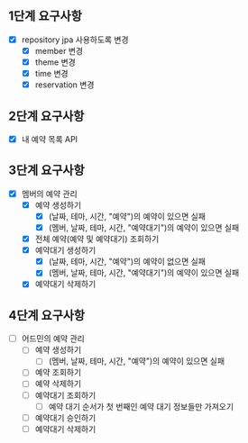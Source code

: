 ## 1단계 요구사항
- [x] repository jpa 사용하도록 변경
  - [x] member 변경
  - [x] theme 변경
  - [x] time 변경
  - [x] reservation 변경

## 2단계 요구사항
- [x] 내 예약 목록 API

## 3단계 요구사항
- [X] 멤버의 예약 관리
  - [X] 예약 생성하기
    - [X] (날짜, 테마, 시간, "예약")의 예약이 있으면 실패
    - [X] (멤버, 날짜, 테마, 시간, "예약대기")의 예약이 있으면 실패
  - [X] 전체 예약(예약 및 예약대기) 조회하기
  - [X] 예약대기 생성하기
    - [X] (날짜, 테마, 시간, "예약")의 예약이 없으면 실패
    - [X] (멤버, 날짜, 테마, 시간, "예약대기")의 예약이 있으면 실패
  - [X] 예약대기 삭제하기

## 4단계 요구사항
- [ ] 어드민의 예약 관리
  - [ ] 예약 생성하기
    - [ ] (멤버, 날짜, 테마, 시간, "예약")의 예약이 있으면 실패
  - [ ] 예약 조회하기
  - [ ] 예약 삭제하기
  - [ ] 예약대기 조회하기
    - [ ] 예약 대기 순서가 첫 번째인 예약 대기 정보들만 가져오기
  - [ ] 예약대기 승인하기
  - [ ] 예약대기 삭제하기